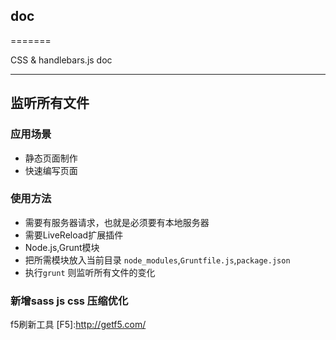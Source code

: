 ## doc
=======

CSS & handlebars.js doc

-----------------------------

## 监听所有文件
### 应用场景
 * 静态页面制作
 * 快速编写页面

### 使用方法
 * 需要有服务器请求，也就是必须要有本地服务器
 * 需要LiveReload扩展插件
 * Node.js,Grunt模块
 * 把所需模块放入当前目录 ```node_modules```,```Gruntfile.js```,```package.json```  
 * 执行``` grunt ``` 则监听所有文件的变化

### 新增sass js css 压缩优化


 f5刷新工具
  [F5]:http://getf5.com/

